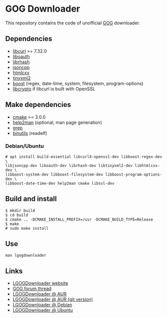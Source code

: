# GOG Downloader

This repository contains the code of unofficial [GOG](http://www.gog.com/) downloader.

## Dependencies

* [libcurl](https://curl.haxx.se/libcurl/) >= 7.32.0
* [liboauth](https://sourceforge.net/projects/liboauth/)
* [librhash](https://github.com/rhash/RHash)
* [jsoncpp](https://github.com/open-source-parsers/jsoncpp)
* [htmlcxx](http://htmlcxx.sourceforge.net/)
* [tinyxml2](https://github.com/leethomason/tinyxml2)
* [boost](http://www.boost.org/) (regex, date-time, system, filesystem, program-options)
* [libcrypto](https://www.openssl.org/) if libcurl is built with OpenSSL

## Make dependencies
* [cmake](https://cmake.org/) >= 3.0.0
* [help2man](https://www.gnu.org/software/help2man/help2man.html) (optional, man page generation)
* [grep](https://www.gnu.org/software/grep/)
* [binutils](https://www.gnu.org/software/binutils/) (readelf)

### Debian/Ubuntu

    # apt install build-essential libcurl4-openssl-dev libboost-regex-dev \
    libjsoncpp-dev liboauth-dev librhash-dev libtinyxml2-dev libhtmlcxx-dev \
    libboost-system-dev libboost-filesystem-dev libboost-program-options-dev \
    libboost-date-time-dev help2man cmake libssl-dev

## Build and install

    $ mkdir build
    $ cd build
    $ cmake .. -DCMAKE_INSTALL_PREFIX=/usr -DCMAKE_BUILD_TYPE=Release
    $ make
    # sudo make install

## Use

    man lgogdownloader

## Links
- [LGOGDownloader website](https://sites.google.com/site/gogdownloader/)
- [GOG forum thread](https://www.gog.com/forum/general/lgogdownloader_gogdownloader_for_linux)
- [LGOGDownloader @ AUR](https://aur.archlinux.org/packages/lgogdownloader/)
- [LGOGDownloader @ AUR (git version)](https://aur.archlinux.org/packages/lgogdownloader-git/)
- [LGOGDownloader @ Debian](https://tracker.debian.org/lgogdownloader)
- [LGOGDownloader @ Ubuntu](https://launchpad.net/ubuntu/+source/lgogdownloader)
